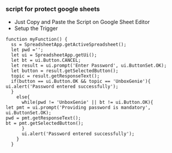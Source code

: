 ### script for protect google sheets
* Just Copy and Paste the Script on Google Sheet Editor
* Setup the Trigger

```
function myFunction() {
  ss = SpreadsheetApp.getActiveSpreadsheet();
  let pwd ='';
  let ui = SpreadsheetApp.getUi();
  let bt = ui.Button.CANCEL;
  let result = ui.prompt('Enter Password', ui.ButtonSet.OK);
  let button = result.getSelectedButton();
  topic = result.getResponseText();
  if(button == ui.Button.OK && topic == 'UnboxGenie'){
ui.alert('Password entered successfully');
  }
    else{
      while(pwd != 'UnboxGenie' || bt != ui.Button.OK){
let pmt = ui.prompt('Providing password is mandatory', ui.ButtonSet.OK);
pwd = pmt.getResponseText();
bt = pmt.getSelectedButton();
      }
      ui.alert('Password entered successfully');
    }
  }
  
  ```
